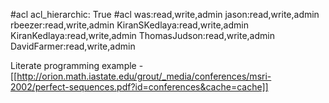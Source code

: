 #acl acl_hierarchic: True
#acl was:read,write,admin jason:read,write,admin rbeezer:read,write,admin KiranSKedlaya:read,write,admin KiranKedlaya:read,write,admin ThomasJudson:read,write,admin DavidFarmer:read,write,admin

Literate programming example - [[http://orion.math.iastate.edu/grout/_media/conferences/msri-2002/perfect-sequences.pdf?id=conferences&cache=cache]]
